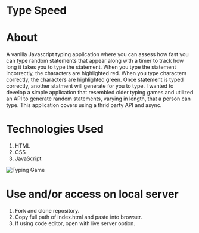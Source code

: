 # Type Speed

# About

A vanilla Javascript typing application where you can assess how fast you can type random statements that appear along with a timer to track how long it takes you to type the statement. When you type the statement incorrectly, the characters are highlighted red. When you type characters correctly, the characters are highlighted green. Once statement is typed correctly, another statment will generate for you to type. I wanted to develop a simple application that resembled older typing games and utilized an API to generate random statements, varying in length, that a person can type. This application covers using a thrid party API and async.

# Technologies Used

1. HTML
2. CSS
3. JavaScript

![Typing Game](https://user-images.githubusercontent.com/54545904/79242426-5196cc80-7e42-11ea-8185-df54ed9048cb.gif)

# Use and/or access on local server
1. Fork and clone repository. 
2. Copy full path of index.html and paste into browser.
3. If using code editor, open with live server option.
